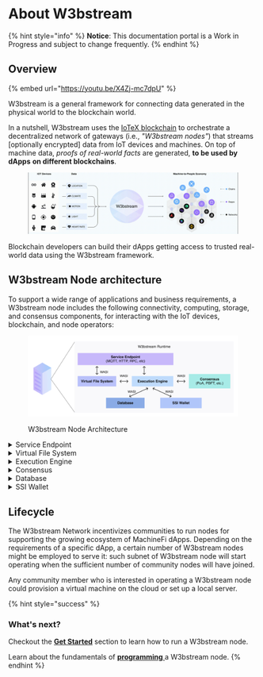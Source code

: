 # About W3bstream

{% hint style="info" %}
**Notice**: This documentation portal is a Work in Progress and subject to change frequently.
{% endhint %}

## Overview

{% embed url="https://youtu.be/X4Zj-mc7dpU" %}

W3bstream is a general framework for connecting data generated in the physical world to the blockchain world.&#x20;

In a nutshell, W3bstream uses the [IoTeX blockchain](https://docs.iotex.io) to orchestrate a decentralized network of gateways (i.e., _"W3bstream nodes"_) that streams \[optionally encrypted] data from IoT devices and machines. On top of machine data, _proofs of real-world facts_ are generated, **to be used by dApps** **on different blockchains**.&#x20;

<figure><img src=".gitbook/assets/w3bstream-animation.gif" alt=""><figcaption></figcaption></figure>

Blockchain developers can build their dApps getting access to trusted real-world data using the W3bstream framework.

## W3bstream Node architecture

To support a wide range of applications and business requirements, a W3bstream node includes the following connectivity, computing, storage, and consensus components, for interacting with the IoT devices, blockchain, and node operators:

<figure><img src=".gitbook/assets/image (1) (4) (1).png" alt=""><figcaption><p>W3bstream Node Architecture</p></figcaption></figure>

<details>

<summary>Service Endpoint</summary>

The service endpoint implements a number of communication protocols (e.g., MQTT, HTTP, RPC, etc.) to communicate with smart devices, blockchain, and node operators.

</details>

<details>

<summary>Virtual File System</summary>

The virtual file system is used to store a business program (i.e., WebAssembly modules that implement the business logic of a specific MachineFi application) as well as intermediate computation results**.**

</details>

<details>

<summary>Execution Engine</summary>

The W3bstream execution engine runs the pre-defined business logic that process incoming data from smart devices, blockchain events, and more. The execution engine is based on a WebAssembly VM and the WASI interface, and it can run multiple WASM modules in parallel.

</details>

<details>

<summary>Consensus</summary>

The consensus module implements a number of consensus algorithms (e.g., Proof of Authority -PoA, Practical Byzantine Fault Tolerance – PBFT, etc…) for realizing a decentralized W3bStream network.

</details>

<details>

<summary>Database</summary>

The database component represents an abstract storage interface and its goal is to serve as the long term storage of the raw/encrypted data received from smart devices. Different storage implementations can be plugged in: from a simple local relational database, to a decentralized storage solution like IPFS. Data retention policies can also be configured for this module, depending on the application needs.

</details>

<details>

<summary>SSI Wallet</summary>

The SSI wallet implements decentralized identifiers and verifiable credentials-related functionalities for managing identities in a W3bstream node.

</details>

## Lifecycle

The W3bstream Network incentivizes communities to run nodes for supporting the growing ecosystem of MachineFi dApps. Depending on the requirements of a specific dApp, a certain number of W3bstream nodes might be employed to serve it: such subnet of W3bstream node will start operating when the sufficient number of community nodes will have joined.

Any community member who is interested in operating a W3bstream node could provision a virtual machine on the cloud or set up a local server.



{% hint style="success" %}
### What's next?

Checkout the [**Get Started**](client-device-sdks/introduction/) section to learn how to run a W3bstream node.

Learn about the fundamentals of [**programming** ](get-started/basic-concepts/)a W3bstream node.
{% endhint %}
